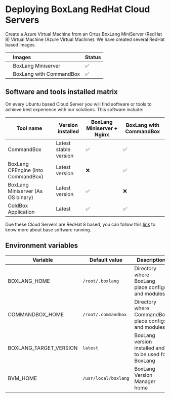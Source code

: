 # Deploying BoxLang RedHat Cloud Servers

Create a Azure Virtual Machine from an Ortus BoxLang MiniServer \(RedHat 8\) Virtual Machine \(Azure Virtual Machine\).  We have created several RedHat based images.

|  | Images | Status |
| :--- | :--- | :--- |
|  | BoxLang Miniserver | :white_check_mark: |
|  | BoxLang with CommandBox | :white_check_mark: |

## Software and tools installed matrix

On every Ubuntu based Cloud Server you will find software or tools to achieve best experience with our solutions. This software include:

|**Tool name**|**Version installed**|**BoxLang Miniserver + Nginx**|**BoxLang with CommandBox**|
|-------------|---------------------|------------------------------|---------------------------|
|CommandBox   |Latest stable version| :white_check_mark:           | :white_check_mark:        |
|BoxLang CFEngine (into CommandBox)|Latest version|:x:|:white_check_mark:|
|BoxLang Miniserver (As OS binary)|Latest version|:white_check_mark:|:x:|
|ColdBox Application|Latest|:white_check_mark:|:white_check_mark:|

Due these Cloud Servers are RedHat 8 based, you can follow this [link](https://azuremarketplace.microsoft.com/en-us/marketplace/apps/redhat.rh-rhel?tab=Overview) to know more about base software running.

## Environment variables

|**Variable**|**Default value**|**Description**|
|-------------|-----------------|--------------|
|BOXLANG_HOME|`/root/.boxlang`|Directory where BoxLang place configs and modules|
|COMMANDBOX_HOME|`/root/.commandbox`|Directory where CommandBox place configs and modules|
|BOXLANG_TARGET_VERSION|`latest`|BoxLang version installed and to be used for BoxLang|
|BVM_HOME| `/usr/local/boxlang`|BoxLang Version Manager home|
